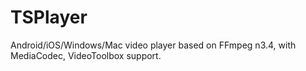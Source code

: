 # TSPlayer
Android/iOS/Windows/Mac video player based on FFmpeg n3.4, with MediaCodec, VideoToolbox support.

